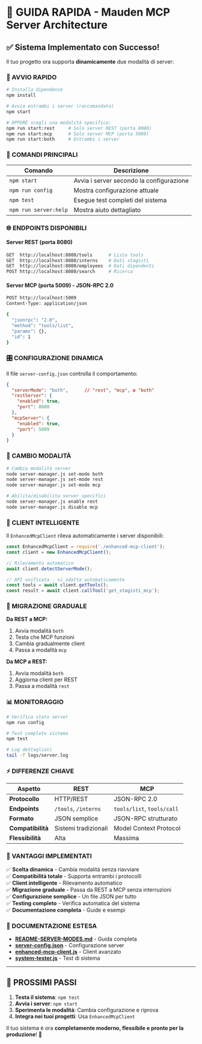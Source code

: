 # 🎯 GUIDA RAPIDA - Mauden MCP Server Architecture

## ✅ Sistema Implementato con Successo!

Il tuo progetto ora supporta **dinamicamente** due modalità di server:

### 🚀 AVVIO RAPIDO

```bash
# Installa dipendenze
npm install

# Avvia entrambi i server (raccomandato)
npm start

# OPPURE scegli una modalità specifica:
npm run start:rest     # Solo server REST (porta 8080)
npm run start:mcp      # Solo server MCP (porta 5009)
npm run start:both     # Entrambi i server
```

### 🔧 COMANDI PRINCIPALI

| Comando | Descrizione |
|---------|-------------|
| `npm start` | Avvia i server secondo la configurazione |
| `npm run config` | Mostra configurazione attuale |
| `npm test` | Esegue test completi del sistema |
| `npm run server:help` | Mostra aiuto dettagliato |

### 🌐 ENDPOINTS DISPONIBILI

#### Server REST (porta 8080)
```bash
GET  http://localhost:8080/tools      # Lista tools
GET  http://localhost:8080/interns    # Dati stagisti  
GET  http://localhost:8080/employees  # Dati dipendenti
POST http://localhost:8080/search     # Ricerca
```

#### Server MCP (porta 5009) - JSON-RPC 2.0
```bash
POST http://localhost:5009
Content-Type: application/json

{
  "jsonrpc": "2.0",
  "method": "tools/list",
  "params": {},
  "id": 1
}
```

### 🎛️ CONFIGURAZIONE DINAMICA

Il file `server-config.json` controlla il comportamento:

```json
{
  "serverMode": "both",      // "rest", "mcp", o "both"
  "restServer": {
    "enabled": true,
    "port": 8080
  },
  "mcpServer": {
    "enabled": true,
    "port": 5009
  }
}
```

### 🔄 CAMBIO MODALITÀ

```bash
# Cambia modalità server
node server-manager.js set-mode both
node server-manager.js set-mode rest
node server-manager.js set-mode mcp

# Abilita/disabilita server specifici
node server-manager.js enable rest
node server-manager.js disable mcp
```

### 🧪 CLIENT INTELLIGENTE

Il `EnhancedMcpClient` rileva automaticamente i server disponibili:

```javascript
const EnhancedMcpClient = require('./enhanced-mcp-client');
const client = new EnhancedMcpClient();

// Rilevamento automatico
await client.detectServerMode();

// API unificata - si adatta automaticamente
const tools = await client.getTools();
const result = await client.callTool('get_stagisti_mcp');
```

### 🚨 MIGRAZIONE GRADUALE

**Da REST a MCP:**
1. Avvia modalità `both`
2. Testa che MCP funzioni
3. Cambia gradualmente client
4. Passa a modalità `mcp`

**Da MCP a REST:**
1. Avvia modalità `both`  
2. Aggiorna client per REST
3. Passa a modalità `rest`

### 📊 MONITORAGGIO

```bash
# Verifica stato server
npm run config

# Test completo sistema
npm test

# Log dettagliati
tail -f logs/server.log
```

### ⚡ DIFFERENZE CHIAVE

| Aspetto | REST | MCP |
|---------|------|-----|
| **Protocollo** | HTTP/REST | JSON-RPC 2.0 |
| **Endpoints** | `/tools`, `/interns` | `tools/list`, `tools/call` |
| **Formato** | JSON semplice | JSON-RPC strutturato |
| **Compatibilità** | Sistemi tradizionali | Model Context Protocol |
| **Flessibilità** | Alta | Massima |

### 🎉 VANTAGGI IMPLEMENTATI

✅ **Scelta dinamica** - Cambia modalità senza riavviare  
✅ **Compatibilità totale** - Supporta entrambi i protocolli  
✅ **Client intelligente** - Rilevamento automatico  
✅ **Migrazione graduale** - Passa da REST a MCP senza interruzioni  
✅ **Configurazione semplice** - Un file JSON per tutto  
✅ **Testing completo** - Verifica automatica del sistema  
✅ **Documentazione completa** - Guide e esempi  

### 🔗 DOCUMENTAZIONE ESTESA

- **[README-SERVER-MODES.md](README-SERVER-MODES.md)** - Guida completa
- **[server-config.json](server-config.json)** - Configurazione server
- **[enhanced-mcp-client.js](enhanced-mcp-client.js)** - Client avanzato
- **[system-tester.js](system-tester.js)** - Test di sistema

---

## 🎯 PROSSIMI PASSI

1. **Testa il sistema**: `npm test`
2. **Avvia i server**: `npm start` 
3. **Sperimenta le modalità**: Cambia configurazione e riprova
4. **Integra nei tuoi progetti**: Usa `EnhancedMcpClient`

Il tuo sistema è ora **completamente moderno, flessibile e pronto per la produzione**! 🚀
